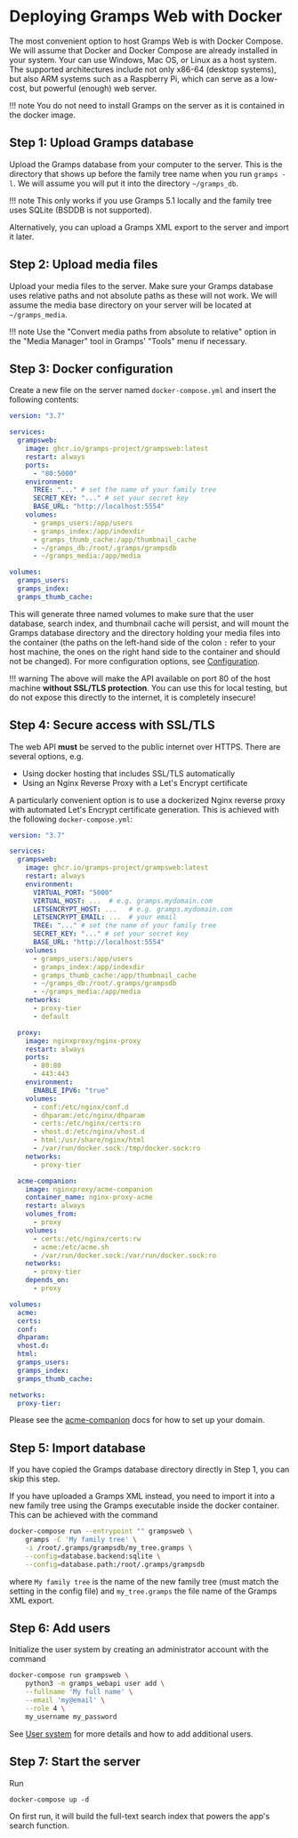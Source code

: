 # Deploying Gramps Web with Docker

The most convenient option to host Gramps Web is with Docker Compose. We will assume that Docker and Docker Compose are already installed in your system. Your can use Windows, Mac OS, or Linux as a host system. The supported architectures include not only x86-64 (desktop systems), but also ARM systems such as a Raspberry Pi, which can serve as a low-cost, but powerful (enough) web server.

!!! note
    You do not need to install Gramps on the server as it is contained in the docker image.

## Step 1: Upload Gramps database

Upload the Gramps database from your computer to the server. This is the directory that shows up before the family tree name when you run `gramps -l`. We will assume you will put it into the directory `~/gramps_db`.

!!! note
    This only works if you use Gramps 5.1 locally and the family tree uses SQLite (BSDDB is not supported).

Alternatively, you can upload a Gramps XML export to the server and import it later.

## Step 2: Upload media files

Upload your media files to the server. Make sure your Gramps database uses relative paths and not absolute paths as these will not work. We will assume the media base directory on your server will be located at `~/gramps_media`.


!!! note
    Use the "Convert media paths from absolute to relative" option in the "Media Manager" tool in Gramps' "Tools" menu if necessary.


## Step 3: Docker configuration

Create a new file on the server named `docker-compose.yml` and insert the following contents:

```yaml
version: "3.7"

services:
  grampsweb:
    image: ghcr.io/gramps-project/grampsweb:latest
    restart: always
    ports:
      - "80:5000"
    environment:
      TREE: "..." # set the name of your family tree
      SECRET_KEY: "..." # set your secret key
      BASE_URL: "http://localhost:5554"
    volumes:
      - gramps_users:/app/users
      - gramps_index:/app/indexdir
      - gramps_thumb_cache:/app/thumbnail_cache
      - ~/gramps_db:/root/.gramps/grampsdb
      - ~/gramps_media:/app/media

volumes:
  gramps_users:
  gramps_index:
  gramps_thumb_cache:
```

This will generate three named volumes to make sure that the user database, search index, and thumbnail cache will persist, and will mount the Gramps database directory and the directory holding your media files into the container (the paths on the left-hand side of the colon `:` refer to your host machine, the ones on the right hand side to the container and should not be changed). For more configuration options, see [Configuration](Configuration.md).

!!! warning
    The above will make the API available on port 80 of the host machine **without SSL/TLS protection**. You can use this for local testing, but do not expose this directly to the internet, it is completely insecure!



## Step 4: Secure access with SSL/TLS

The web API **must** be served to the public internet over HTTPS. There are several options, e.g.

- Using docker hosting that includes SSL/TLS automatically
- Using an Nginx Reverse Proxy with a Let's Encrypt certificate

A particularly convenient option is to use a dockerized Nginx reverse proxy with automated Let's Encrypt certificate generation. This is achieved with the following `docker-compose.yml`:

```yaml
version: "3.7"

services:
  grampsweb:
    image: ghcr.io/gramps-project/grampsweb:latest
    restart: always
    environment:
      VIRTUAL_PORT: "5000"
      VIRTUAL_HOST: ...  # e.g. gramps.mydomain.com
      LETSENCRYPT_HOST: ...   # e.g. gramps.mydomain.com
      LETSENCRYPT_EMAIL: ...  # your email
      TREE: "..." # set the name of your family tree
      SECRET_KEY: "..." # set your secret key
      BASE_URL: "http://localhost:5554"
    volumes:
      - gramps_users:/app/users
      - gramps_index:/app/indexdir
      - gramps_thumb_cache:/app/thumbnail_cache
      - ~/gramps_db:/root/.gramps/grampsdb
      - ~/gramps_media:/app/media
    networks:
      - proxy-tier
      - default

  proxy:
    image: nginxproxy/nginx-proxy
    restart: always
    ports:
      - 80:80
      - 443:443
    environment:
      ENABLE_IPV6: "true"
    volumes:
      - conf:/etc/nginx/conf.d
      - dhparam:/etc/nginx/dhparam
      - certs:/etc/nginx/certs:ro
      - vhost.d:/etc/nginx/vhost.d
      - html:/usr/share/nginx/html
      - /var/run/docker.sock:/tmp/docker.sock:ro
    networks:
      - proxy-tier

  acme-companion:
    image: nginxproxy/acme-companion
    container_name: nginx-proxy-acme
    restart: always
    volumes_from:
      - proxy
    volumes:
      - certs:/etc/nginx/certs:rw
      - acme:/etc/acme.sh
      - /var/run/docker.sock:/var/run/docker.sock:ro
    networks:
      - proxy-tier
    depends_on:
      - proxy

volumes:
  acme:
  certs:
  conf:
  dhparam:
  vhost.d:
  html:
  gramps_users:
  gramps_index:
  gramps_thumb_cache:

networks:
  proxy-tier:
```

Please see the [acme-companion](https://github.com/nginx-proxy/acme-companion) docs for how to set up your domain.

## Step 5: Import database

If you have copied the Gramps database directory directly in Step 1, you can skip this step.

If you have uploaded a Gramps XML instead, you need to import it into a new family tree using the Gramps executable inside the docker container. This can be achieved with the command

```bash
docker-compose run --entrypoint "" grampsweb \
    gramps -C 'My family tree' \
    -i /root/.gramps/grampsdb/my_tree.gramps \
    --config=database.backend:sqlite \
    --config=database.path:/root/.gramps/grampsdb
```
where `My family tree` is the name of the new family tree (must match the setting in the config file) and `my_tree.gramps` the file name of the Gramps XML export.


## Step 6: Add users

Initialize the user system by creating an administrator account with the command

```bash
docker-compose run grampsweb \
    python3 -m gramps_webapi user add \
    --fullname 'My full name' \
    --email 'my@email' \
    --role 4 \
    my_username my_password
```

See [User system](Users.md) for more details and how to add additional users.


## Step 7: Start the server

Run

```
docker-compose up -d
```

On first run, it will build the full-text search index that powers the app's search function.
